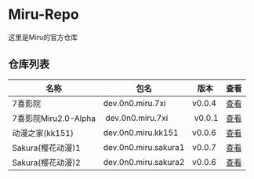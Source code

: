 
# Miru-Repo

这里是Miru的官方仓库

## 仓库列表
|  名称   | 包名 | 版本 | 查看 |
|  ----   | ---- | --- | ---  |
| 7喜影院 | dev.0n0.miru.7xi | v0.0.4 | [查看](https://github.com/miru-project/repo/blob/main/repo/7xi.js) |
| 7喜影院Miru2.0-Alpha |  dev.0n0.miru.7xi |  v0.0.1 | [查看](https://github.com/miru-project/repo/blob/main/repo/dev.0n0.miru.7xi.js) |
| 动漫之家(kk151) | dev.0n0.miru.kk151 | v0.0.6 | [查看](https://github.com/miru-project/repo/blob/main/repo/kk151.js) |
| Sakura(樱花动漫)1 | dev.0n0.miru.sakura1 | v0.0.7 | [查看](https://github.com/miru-project/repo/blob/main/repo/sakura1.js) |
| Sakura(樱花动漫)2 | dev.0n0.miru.sakura2 | v0.0.6 | [查看](https://github.com/miru-project/repo/blob/main/repo/sakura2.js) |
